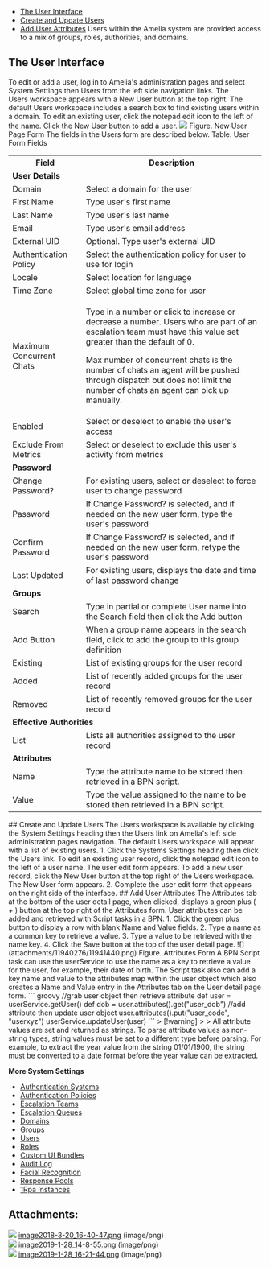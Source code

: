 -   [The User Interface](#Users-TheUserInterface)
-   [Create and Update Users](#Users-CreateandUpdateUsers)
-   [Add User Attributes](#Users-AddUserAttributesAddUserAttributes)
Users within the Amelia system are provided access to a mix of groups, roles, authorities, and domains.
## The User Interface
To edit or add a user, log in to Amelia's administration pages and select System Settings then Users from the left side navigation links. The Users workspace appears with a New User button at the top right.
The default Users workspace includes a search box to find existing users within a domain. To edit an existing user, click the notepad edit icon to the left of the name. Click the New User button to add a user.
![](attachments/11940276/11941432.png)
Figure. New User Page Form
The fields in the Users form are described below.
Table. User Form Fields
<table class="wrapped confluenceTable">
<tbody>
<tr class="header">
<th class="confluenceTh">Field</th>
<th class="confluenceTh">Description</th>
</tr>
&#10;<tr class="odd">
<td colspan="2" class="confluenceTd"><strong>User Details</strong></td>
</tr>
<tr class="even">
<td class="confluenceTd">Domain</td>
<td class="confluenceTd">Select a domain for the user</td>
</tr>
<tr class="odd">
<td class="confluenceTd">First Name</td>
<td class="confluenceTd">Type user's first name</td>
</tr>
<tr class="even">
<td class="confluenceTd">Last Name</td>
<td class="confluenceTd">Type user's last name</td>
</tr>
<tr class="odd">
<td class="confluenceTd">Email</td>
<td class="confluenceTd">Type user's email address</td>
</tr>
<tr class="even">
<td class="confluenceTd">External UID</td>
<td class="confluenceTd">Optional. Type user's external UID</td>
</tr>
<tr class="odd">
<td class="confluenceTd">Authentication Policy</td>
<td class="confluenceTd">Select the authentication policy for user to use for login</td>
</tr>
<tr class="even">
<td class="confluenceTd">Locale</td>
<td class="confluenceTd">Select location for language</td>
</tr>
<tr class="odd">
<td class="confluenceTd">Time Zone</td>
<td class="confluenceTd">Select global time zone for user</td>
</tr>
<tr class="even">
<td class="confluenceTd">Maximum Concurrent Chats</td>
<td class="confluenceTd"><p>Type in a number or click to increase or decrease a number. Users who are part of an escalation team must have this value set greater than the default of 0.</p>
<p>Max number of concurrent chats is the number of chats an agent will be pushed through dispatch but does not limit the number of chats an agent can pick up manually.</p></td>
</tr>
<tr class="odd">
<td class="confluenceTd">Enabled</td>
<td class="confluenceTd">Select or deselect to enable the user's access</td>
</tr>
<tr class="even">
<td class="confluenceTd">Exclude From Metrics</td>
<td class="confluenceTd">Select or deselect to exclude this user's activity from metrics</td>
</tr>
<tr class="odd">
<td colspan="2" class="confluenceTd"><strong>Password</strong></td>
</tr>
<tr class="even">
<td class="confluenceTd">Change Password?</td>
<td class="confluenceTd">For existing users, select or deselect to force user to change password</td>
</tr>
<tr class="odd">
<td class="confluenceTd">Password</td>
<td class="confluenceTd">If Change Password? is selected, and if needed on the new user form, type the user's password</td>
</tr>
<tr class="even">
<td class="confluenceTd">Confirm Password</td>
<td class="confluenceTd">If Change Password? is selected, and if needed on the new user form, retype the user's password</td>
</tr>
<tr class="odd">
<td class="confluenceTd">Last Updated</td>
<td class="confluenceTd">For existing users, displays the date and time of last password change</td>
</tr>
<tr class="even">
<td colspan="2" class="confluenceTd"><strong>Groups</strong></td>
</tr>
<tr class="odd">
<td class="confluenceTd">Search</td>
<td class="confluenceTd">Type in partial or complete User name into the Search field then click the Add button</td>
</tr>
<tr class="even">
<td class="confluenceTd">Add Button</td>
<td class="confluenceTd">When a group name appears in the search field, click to add the group to this group definition</td>
</tr>
<tr class="odd">
<td class="confluenceTd">Existing</td>
<td class="confluenceTd">List of existing groups for the user record</td>
</tr>
<tr class="even">
<td class="confluenceTd">Added</td>
<td class="confluenceTd">List of recently added groups for the user record</td>
</tr>
<tr class="odd">
<td class="confluenceTd">Removed</td>
<td class="confluenceTd">List of recently removed groups for the user record</td>
</tr>
<tr class="even">
<td colspan="2" class="confluenceTd"><strong>Effective Authorities</strong></td>
</tr>
<tr class="odd">
<td class="confluenceTd">List</td>
<td class="confluenceTd">Lists all authorities assigned to the user record</td>
</tr>
<tr class="even">
<td colspan="2" class="confluenceTd"><strong>Attributes</strong></td>
</tr>
<tr class="odd">
<td class="confluenceTd">Name</td>
<td class="confluenceTd">Type the attribute name to be stored then retrieved in a BPN script.</td>
</tr>
<tr class="even">
<td class="confluenceTd">Value</td>
<td class="confluenceTd">Type the value assigned to the name to be stored then retrieved in a BPN script.</td>
</tr>
</tbody>
</table>
## Create and Update Users
The Users workspace is available by clicking the System Settings heading then the Users link on Amelia's left side administration pages navigation. The default Users workspace will appear with a list of existing users.
1.  Click the Systems Settings heading then click the Users link.  
    To edit an existing user record, click the notepad edit icon to the left of a user name. The user edit form appears.  
    To add a new user record, click the New User button at the top right of the Users workspace. The New User form appears.
2.  Complete the user edit form that appears on the right side of the interface.
## Add User Attributes
The Attributes tab at the bottom of the user detail page, when clicked, displays a green plus ( + ) button at the top right of the Attributes form. User attributes can be added and retrieved with Script tasks in a BPN.
1.  Click the green plus button to display a row with blank Name and Value fields.
2.  Type a name as a common key to retrieve a value.
3.  Type a value to be retrieved with the name key.
4.  Click the Save button at the top of the user detail page.
![](attachments/11940276/11941440.png)
Figure. Attributes Form
A BPN Script task can use the userService to use the name as a key to retrieve a value for the user, for example, their date of birth. The Script task also can add a key name and value to the attributes map within the user object which also creates a Name and Value entry in the Attributes tab on the User detail page form.
``` groovy
//grab user object then retrieve attribute
def user = userService.getUser()
def dob = user.attributes().get("user_dob")
//add sttribute then update user object
user.attributes().put("user_code", "userxyz")
userService.updateUser(user)
```
> [!warning]  
>
> All attribute values are set and returned as strings. To parse attribute values as non-string types, string values must be set to a different type before parsing. For example, to extract the year value from the string 01/01/1900, the string must be converted to a date format before the year value can be extracted.

**More System Settings**
-   [Authentication Systems](Authentication%20Systems)
-   [Authentication Policies](Authentication%20Policies)
-   [Escalation Teams](Escalation%20Teams)
-   [Escalation Queues](Escalation%20Queues)
-   [Domains](Domains)
-   [Groups](Groups)
-   [Users](Users)
-   [Roles](Roles)
-   [Custom UI Bundles](Custom%20UI%20Bundles)
-   [Audit Log](Audit%20Log)
-   [Facial Recognition](Facial%20Recognition)
-   [Response Pools](Response%20Pools)
-   [1Rpa Instances](1Rpa%20Instances)
## Attachments:
![](images/icons/bullet_blue.gif) [image2018-3-20_16-40-47.png](attachments/11940276/11940277.png) (image/png)  
![](images/icons/bullet_blue.gif) [image2019-1-28_14-8-55.png](attachments/11940276/11941432.png) (image/png)  
![](images/icons/bullet_blue.gif) [image2019-1-28_16-21-44.png](attachments/11940276/11941440.png) (image/png)  
